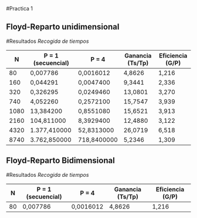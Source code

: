 #Practica 1


## Floyd-Reparto unidimensional
#Resultados
*Recogida de tiempos*


N	|P = 1 (secuencial)	| P = 4		|Ganancia (Ts/Tp)	| Eficiencia (G/P)
------- |------------------  	|------------ 	|------------------  	|------------------
80	| 0,007786		| 0,0016012	| 4,8626		| 1,216
160	| 0,044291		| 0,0047400	| 9,3441		| 2,336
320	| 0,326295		| 0,0249460	| 13,0801		| 3,270
740	| 4,052260		| 0,2572100	| 15,7547		| 3,939
1080	| 13,384200		| 0,8551080	| 15,6521		| 3,913
2160	| 104,811000		| 8,3929400	| 12,4880		| 3,122
4320	| 1.377,410000		| 52,8313000	| 26,0719		| 6,518
8740	| 3.762,850000		| 718,8400000	| 5,2346		| 1,309

## Floyd-Reparto Bidimensional
#Resultados
*Recogida de tiempos*

N	|P = 1 (secuencial)	| P = 4		|Ganancia (Ts/Tp)	| Eficiencia (G/P)
------- |------------------  	|------------ 	|------------------  	|------------------
80	| 0,007786		| 0,0016012	| 4,8626		| 1,216






[Documento]:<https://docs.google.com/spreadsheets/d/10_mLALcAeCCURzaxg6akLhs4uU_wxpU2_6N1vRDt-jQ/edit?usp=sharing>
